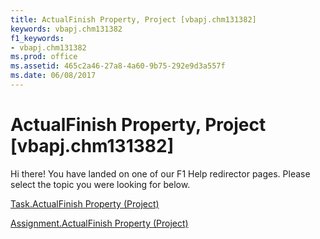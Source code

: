 ```yaml
---
title: ActualFinish Property, Project [vbapj.chm131382]
keywords: vbapj.chm131382
f1_keywords:
- vbapj.chm131382
ms.prod: office
ms.assetid: 465c2a46-27a8-4a60-9b75-292e9d3a557f
ms.date: 06/08/2017
---
```



# ActualFinish Property, Project [vbapj.chm131382]

Hi there! You have landed on one of our F1 Help redirector pages. Please select the topic you were looking for below.

[Task.ActualFinish Property (Project)](http://msdn.microsoft.com/library/183ce863-c7e9-77a7-1f0d-1452596b1b23%28Office.15%29.aspx)

[Assignment.ActualFinish Property (Project)](http://msdn.microsoft.com/library/b1ef2626-4fa2-a036-28f0-fbbff5c06407%28Office.15%29.aspx)


